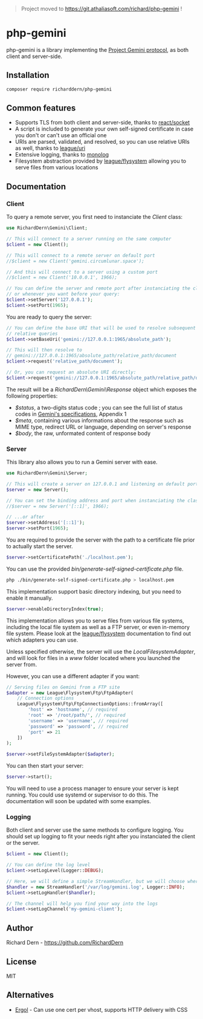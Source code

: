 > Project moved to https://git.athaliasoft.com/richard/php-gemini !

# php-gemini

php-gemini is a library implementing the 
[Project Gemini protocol](https://gemini.circumlunar.space), as both client and
server-side.

## Installation

```bash
composer require richarddern/php-gemini
```

## Common features

- Supports TLS from both client and server-side, thanks to [react/socket](https://reactphp.org/socket/)
- A script is included to generate your own self-signed certificate in 
case you don't or can't use an official one
- URIs are parsed, validated, and resolved, so you can use relative
URIs as well, thanks to [league/uri](https://uri.thephpleague.com)
- Extensive logging, thanks to [monolog](https://github.com/Seldaek/monolog)
- Filesystem abstraction provided by [league/flysystem](https://flysystem.thephpleague.com/v2/docs/)
allowing you to serve files from various locations

## Documentation

### Client

To query a remote server, you first need to instanciate the _Client_ class:

```php
use RichardDern\Gemini\Client;

// This will connect to a server running on the same computer
$client = new Client();

// This will connect to a remote server on default port
//$client = new Client('gemini.circumlunar.space');

// And this will connect to a server using a custom port
//$client = new Client('10.0.0.1', 1966);

// You can define the server and remote port after instanciating the class,
// or whenever you want before your query:
$client->setServer('127.0.0.1');
$client->setPort(1965);
```

You are ready to query the server:

```php
// You can define the base URI that will be used to resolve subsequent
// relative queries
$client->setBaseUri('gemini://127.0.0.1:1965/absolute_path');

// This will then resolve to 
// gemini://127.0.0.1:1965/absolute_path/relative_path/document
$client->request('relative_path/document');

// Or, you can request an absolute URI directly:
$client->request('gemini://127.0.0.1:1965/absolute_path/relative_path/document');
```

The result will be a _RichardDern\Gemini\Response_ object which exposes the
following properties:

- _$status_, a two-digits status code ; you can see the full list of status
codes in [Gemini's specifications](https://gemini.circumlunar.space/docs/specification.html), Appendix 1
- _$meta_, containing various informations about the response such as MIME type,
redirect URL or language, depending on server's response
- _$body_, the raw, unformated content of response body

### Server

This library also allows you to run a Gemini server with ease.

```php
use RichardDern\Gemini\Server;

// This will create a server on 127.0.0.1 and listening on default port (1965)
$server = new Server();

// You can set the binding address and port when instanciating the class...
//$server = new Server('[::1]', 1966);

// ...or after
$server->setAddress('[::1]');
$server->setPort(1965);
```

You are required to provide the server with the path to a certificate file prior
to actually start the server.

```php
$server->setCertificatePath('./localhost.pem');
```

You can use the provided _bin/generate-self-signed-certificate.php_ file. 

```bash
php ./bin/generate-self-signed-certificate.php > localhost.pem
```

This implementation support basic directory indexing, but you need to enable it
manually.

```php
$server->enableDirectoryIndex(true);
```

This implementation allows you to serve files from various file systems, 
including the local file system as well as a FTP server, or even in-memory
file system. Please look at the [league/flysystem](https://flysystem.thephpleague.com/v2/docs/) 
documentation to find out which adapters you can use.

Unless specified otherwise, the server will use the _LocalFilesystemAdapter_, 
and will look for files in a _www_ folder located where you launched the server
from.

However, you can use a different adapter if you want:

```php
// Serving files on Gemini from a FTP site
$adapter = new League\Flysystem\Ftp\FtpAdapter(
    // Connection options
    League\Flysystem\Ftp\FtpConnectionOptions::fromArray([
        'host' => 'hostname', // required
        'root' => '/root/path/', // required
        'username' => 'username', // required
        'password' => 'password', // required
        'port' => 21
    ])
);

$server->setFileSystemAdapter($adapter);
```

You can then start your server:

```php
$server->start();
```

You will need to use a process manager to ensure your server is kept running.
You could use systemd or supervisor to do this. The documentation will soon be
updated with some examples.

### Logging

Both client and server use the same methods to configure logging. You should set
up logging to fit your needs right after you instanciated the client or the 
server.

```php
$client = new Client();

// You can define the log level
$client->setLogLevel(Logger::DEBUG);

// Here, we will define a simple StreamHandler, but we will choose where to log
$handler = new StreamHandler('/var/log/gemini.log', Logger::INFO);
$client->setLogHandler($handler);

// The channel will help you find your way into the logs
$client->setLogChannel('my-gemini-client');
```

## Author

Richard Dern - https://github.com/RichardDern

## License

MIT

## Alternatives

- [Ergol](http://adele.work/code/ergol/ergol.gmi) - Can use one cert per vhost, supports HTTP delivery with CSS
